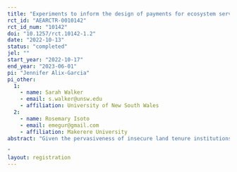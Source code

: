 ```yaml
---
title: "Experiments to inform the design of payments for ecosystem services in Uganda"
rct_id: "AEARCTR-0010142"
rct_id_num: "10142"
doi: "10.1257/rct.10142-1.2"
date: "2022-10-13"
status: "completed"
jel: ""
start_year: "2022-10-17"
end_year: "2023-06-01"
pi: "Jennifer Alix-Garcia"
pi_other:
  1:
    - name: Sarah Walker
    - email: s.walker@unsw.edu
    - affiliation: University of New South Wales
  2:
    - name: Rosemary Isoto
    - email: emegur@gmail.com
    - affiliation: Makerere University
abstract: "Given the pervasiveness of insecure land tenure institutions around the developing world, and the role of historical institutions in shaping preferences and behavior, it is important to understand how the design of PES programs may interact with historical land tenure structures. In this project, we design a willingness to accept experiment, and a framed field experiment, across three regions of Uganda to answer the following questions: (1) What is the optimal timing of payments for an avoided deforestation PES program in Uganda?; (2) How do land tenure institutions impact the design of such a program; and (3) How does the security of land tenure impact deforestation behavior and trust in Uganda?
"
layout: registration
---
```


